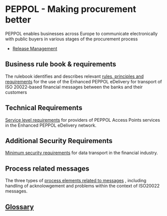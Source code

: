 # PEPPOL - Making procurement better

PEPPOL enables businesses across Europe to communicate electronically with public buyers in various stages of the procurement process

* [Release Management](https://github.com/ISO20022/iso20022-docs-peppol/blob/master/release-management/main.adoc)

## Business rule book & requirements

The rulebook identifies and describes relevant [rules, principles and requirements](https://github.com/ISO20022/iso20022-docs-peppol/blob/master/rulebook/main.adoc#2-vision-and-objectives) for the use of the Enhanced PEPPOL eDelivery for transport of ISO 20022-based financial messages between the banks and their customers

## Technical Requirements

[Service level requirements](https://github.com/ISO20022/iso20022-docs-peppol/blob/master/requirements-ap/main.adoc#scope-for-this-document) for providers of PEPPOL Access Points services in the Enhanced PEPPOL eDelivery network.

## Additional Security Requirements

[Minimum security requirements](https://github.com/ISO20022/iso20022-docs-peppol/blob/master/security/main.adoc#27-purpose) for data transport in the financial industry.

## Process related messages

The three types of [process elements related to  messages](https://github.com/ISO20022/iso20022-docs-peppol/blob/master/processes/readme.md)
, including handling of acknolowgement and problems within the context of ISO20022 messages.

## [Glossary](https://github.com/ISO20022/iso20022-docs-peppol/blob/master/vocabulary/main.adoc)
